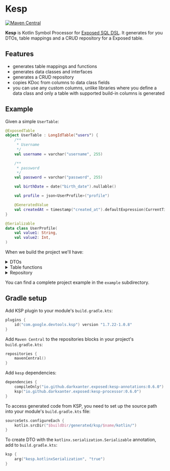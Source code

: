 # Kesp
[![Maven Central](https://img.shields.io/maven-central/v/io.github.darkxanter.exposed/kesp-annotations)](https://search.maven.org/artifact/io.github.darkxanter.exposed/kesp-annotations)

**Kesp** is Kotlin Symbol Processor for [Exposed SQL DSL](https://github.com/JetBrains/Exposed/wiki/DSL).
It generates for you DTOs, table mappings and a CRUD repository for a Exposed table.

## Features

- generates table mappings and functions
- generates data classes and interfaces
- generates a CRUD repository
- copies KDoc from columns to data class fields
- you can use any custom columns, unlike libraries where you define a data class
and only a table with supported build-in columns is generated

## Example

Given a simple `UserTable`:
```kotlin
@ExposedTable
object UserTable : LongIdTable("users") {
    /**
     * Username
     */
    val username = varchar("username", 255)

    /**
     * password
     */
    val password = varchar("password", 255)

    val birthDate = date("birth_date").nullable()

    val profile = json<UserProfile>("profile")

    @GeneratedValue
    val createdAt = timestamp("created_at").defaultExpression(CurrentTimestamp())
}

@Serializable
data class UserProfile(
    val value1: String,
    val value2: Int,
)
```

When we build the project we'll have:

<details>
<summary>DTOs</summary>

```kotlin
public interface UserTableCreate {
    /**
     * Username
     */
    public val username: String

    /**
     * password
     */
    public val password: String

    public val birthDate: LocalDate?

    public val profile: UserProfile
}

@Serializable
public data class UserTableCreateDto(
    /**
     * Username
     */
    public override val username: String,
    /**
     * password
     */
    public override val password: String,
    public override val birthDate: LocalDate? = null,
    public override val profile: UserProfile,
) : UserTableCreate

public interface UserTableFull : UserTableCreate {
    public val id: Long

    public val createdAt: Instant
}

@Serializable
public data class UserTableFullDto(
    public override val id: Long,
    /**
     * Username
     */
    public override val username: String,
    /**
     * password
     */
    public override val password: String,
    public override val birthDate: LocalDate? = null,
    public override val profile: UserProfile,
    public override val createdAt: Instant,
) : UserTableFull
```
</details>

<details>
<summary>Table functions</summary>

```kotlin
public fun UserTable.insertDto(dto: UserTableCreate): Long = UserTable.insertAndGetId {
    it.fromDto(dto)
}.value

public fun UserTable.updateDto(id: Long, dto: UserTableCreate): Int =
    UserTable.update({UserTable.id.eq(id)}) {
        it.fromDto(dto)
    }

public fun UserTable.insertDto(
    username: String,
    password: String,
    birthDate: LocalDate? = null,
    profile: UserProfile,
): Long = UserTable.insertAndGetId {
    it.fromDto(
        username = username,
        password = password,
        birthDate = birthDate,
        profile = profile,
    )
}.value

public fun UserTable.updateDto(
    id: Long,
    username: String,
    password: String,
    birthDate: LocalDate? = null,
    profile: UserProfile,
): Int = UserTable.update({UserTable.id.eq(id)}) {
    it.fromDto(
        username = username,
        password = password,
        birthDate = birthDate,
        profile = profile,
    )
}

public fun ResultRow.toUserTableFullDto(): UserTableFullDto = UserTableFullDto(
    id = this[UserTable.id].value,
    username = this[UserTable.username],
    password = this[UserTable.password],
    birthDate = this[UserTable.birthDate],
    profile = this[UserTable.profile],
    createdAt = this[UserTable.createdAt],
)

public fun ResultRow.toUserTableFullDto(alias: Alias<UserTable>): UserTableFullDto =
    UserTableFullDto(
        id = this[alias[UserTable.id]].value,
        username = this[alias[UserTable.username]],
        password = this[alias[UserTable.password]],
        birthDate = this[alias[UserTable.birthDate]],
        profile = this[alias[UserTable.profile]],
        createdAt = this[alias[UserTable.createdAt]],
    )

public fun Iterable<ResultRow>.toUserTableFullDtoList(): List<UserTableFullDto> = map {
    it.toUserTableFullDto()
}

public fun Iterable<ResultRow>.toUserTableFullDtoList(alias: Alias<UserTable>):
    List<UserTableFullDto> = map {
    it.toUserTableFullDto(alias)
}

public fun UpdateBuilder<*>.fromDto(dto: UserTableCreate): Unit {
    this[UserTable.username] = dto.username
    this[UserTable.password] = dto.password
    this[UserTable.birthDate] = dto.birthDate
    this[UserTable.profile] = dto.profile
}

public fun UpdateBuilder<*>.fromDto(
    username: String,
    password: String,
    birthDate: LocalDate? = null,
    profile: UserProfile,
): Unit {
    this[UserTable.username] = username
    this[UserTable.password] = password
    this[UserTable.birthDate] = birthDate
    this[UserTable.profile] = profile
}
```
</details>

<details>
<summary>Repository</summary>

```kotlin
public open class UserTableRepository {
    public fun find(`where`: (SqlExpressionBuilder.() -> Op<Boolean>)? = null):
        List<UserTableFullDto> {

        return transaction {
            if (where != null) {
                UserTable.select(where).toUserTableFullDtoList()
            } else {
                UserTable.selectAll().toUserTableFullDtoList()
            }
        }
    }

    public fun findOne(`where`: SqlExpressionBuilder.() -> Op<Boolean>): UserTableFullDto? {

        return find(where).singleOrNull()
    }

    public fun findById(id: Long): UserTableFullDto? {

        return findOne {
            UserTable.id.eq(id)
        }
    }

    public fun create(dto: UserTableCreate): Long = transaction {
        UserTable.insertDto(dto)
    }

    public fun update(id: Long, dto: UserTableCreate): Int = transaction {
        UserTable.updateDto(id, dto)
    }

    public fun deleteById(id: Long): Int {

        return delete {
            UserTable.id.eq(id)
        }
    }

    public fun delete(`where`: UserTable.(ISqlExpressionBuilder) -> Op<Boolean>): Int {

        return transaction {
            UserTable.deleteWhere {
                where(it)
            }
        }
    }
}
```
</details>

You can find a complete project example in the `example` subdirectory.

## Gradle setup

Add KSP plugin to your module's `build.gradle.kts`:
```kotlin
plugins {
    id("com.google.devtools.ksp") version "1.7.22-1.0.8"
}
```
Add `Maven Central` to the repositories blocks in your project's `build.gradle.kts`:
```kotlin
repositories {
    mavenCentral()
}
```
Add `kesp` dependencies:
```kotlin
dependencies {
    compileOnly("io.github.darkxanter.exposed:kesp-annotations:0.6.0")
    ksp("io.github.darkxanter.exposed:kesp-processor:0.6.0")
}
```
To access generated code from KSP, you need to set up the source path into your module's `build.gradle.kts` file:
```kotlin
sourceSets.configureEach {
    kotlin.srcDir("$buildDir/generated/ksp/$name/kotlin/")
}
```

To create DTO with the `kotlinx.serialization.Serializable` annotation, add to `build.gradle.kts`:
```kotlin
ksp {
    arg("kesp.kotlinxSerialization", "true")
}
```
